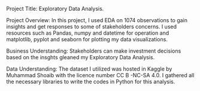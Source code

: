 Project Title:
  Exploratory Data Analysis.
  
Project Overview:
  In this project, I used EDA on 1074 observations to gain insights and get responses to some of stakeholders concerns.  I used resources such as Pandas, numpy and datetime for operation and matplotlib, pyplot and seaborn for plotting my data visualizations.
  
Business Understanding:
  Stakeholders can make investment decisions based on the insghts gleaned my Exploratory Data Analysis.

Data Understanding:
  The dataset I utilized was hosted in Kaggle by Muhammad Shoaib with the licence number CC B -NC-SA 4.0.  I gathered all
  the necessary libraries to write the codes in Python for this analysis. 

